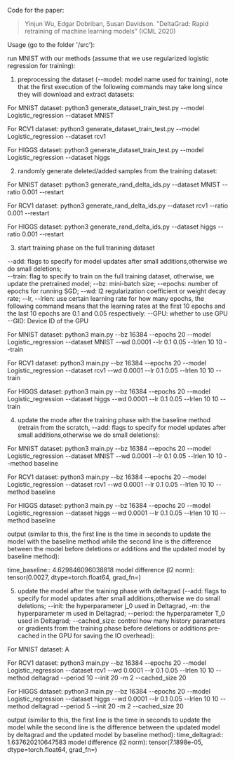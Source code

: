 Code for the paper:
> Yinjun Wu, Edgar Dobriban, Susan Davidson. "DeltaGrad: Rapid retraining of machine learning models" (ICML 2020)



Usage (go to the folder '/src'):

run MNIST with our methods (assume that we use regularized logistic regression for training):


1. preprocessing the dataset (--model: model name used for training), note that the first execution of the following commands may take long since they will download and extract datasets:

For MNIST dataset:
python3 generate_dataset_train_test.py --model Logistic_regression --dataset MNIST

For RCV1 dataset:
python3 generate_dataset_train_test.py --model Logistic_regression --dataset rcv1

For HIGGS dataset:
python3 generate_dataset_train_test.py --model Logistic_regression --dataset higgs



2. randomly generate deleted/added samples from the training dataset:

For MNIST dataset:
python3 generate_rand_delta_ids.py --dataset MNIST --ratio 0.001 --restart

For RCV1 dataset:
python3 generate_rand_delta_ids.py --dataset rcv1 --ratio 0.001 --restart

For HIGGS dataset:
python3 generate_rand_delta_ids.py --dataset higgs --ratio 0.001 --restart



3. start training phase on the full tranining dataset

--add: flags to specify for model updates after small additions,otherwise we do small deletions;  
--train: flag to specify to train on the full training dataset, otherwise, we update the pretrained model; 
--bz: mini-batch size; 
--epochs: number of epochs for running SGD; 
--wd: l2 regularization coefficient or weight decay rate; 
--lr, --lrlen: use certain learning rate for how many epochs, the following command means that the learning rates at the first 10 epochs and the last 10 epochs are 0.1 and 0.05 respectively:
--GPU: whether to use GPU
--GID: Device ID of the GPU

For MNIST dataset:
python3 main.py --bz 16384 --epochs 20 --model Logistic_regression --dataset MNIST --wd 0.0001  --lr 0.1 0.05  --lrlen 10 10  --train


For RCV1 dataset:
python3 main.py --bz 16384 --epochs 20 --model Logistic_regression --dataset rcv1 --wd 0.0001  --lr 0.1 0.05  --lrlen 10 10  --train

For HIGGS dataset:
python3 main.py --bz 16384 --epochs 20 --model Logistic_regression --dataset higgs --wd 0.0001  --lr 0.1 0.05  --lrlen 10 10  --train


4. update the mode after the training phase with the baseline method (retrain from the scratch, --add: flags to specify for model updates after small additions,otherwise we do small deletions):

For MNIST dataset:
python3 main.py --bz 16384 --epochs 20 --model Logistic_regression --dataset MNIST --wd 0.0001  --lr 0.1 0.05  --lrlen 10 10  --method baseline

For RCV1 dataset:
python3 main.py --bz 16384 --epochs 20 --model Logistic_regression --dataset rcv1 --wd 0.0001  --lr 0.1 0.05  --lrlen 10 10  --method baseline

For HIGGS dataset:
python3 main.py --bz 16384 --epochs 20 --model Logistic_regression --dataset higgs --wd 0.0001  --lr 0.1 0.05  --lrlen 10 10  --method baseline


output (similar to this, the first line is the time in seconds to update the model with the baseline method  while the second line is the difference between the model before deletions or additions and the updated model by baseline method):

time_baseline:: 4.629846096038818
model difference (l2 norm): tensor(0.0027, dtype=torch.float64, grad_fn=<SqrtBackward>)


5. update the model after the training phase with deltagrad (--add: flags to specify for model updates after small additions,otherwise we do small deletions; --init: the hyperparameter j_0 used in Deltagrad, -m: the hyperparameter m used in Deltagrad; --period: the hyperparameter T_0 used in Deltagrad; --cached_size: control how many history parameters or gradients from the training phase before deletions or additions pre-cached in the GPU for saving the IO overhead):

For MNIST dataset:
A

For RCV1 dataset:
python3 main.py --bz 16384 --epochs 20 --model Logistic_regression --dataset rcv1 --wd 0.0001  --lr 0.1 0.05  --lrlen 10 10  --method deltagrad --period 10 --init 20 -m 2 --cached_size 20

For HIGGS dataset:
python3 main.py --bz 16384 --epochs 20 --model Logistic_regression --dataset higgs --wd 0.0001  --lr 0.1 0.05  --lrlen 10 10  --method deltagrad --period 5 --init 20 -m 2 --cached_size 20


output (similar to this, the first line is the time in seconds to update the model while the second line is the difference between the updated model by deltagrad and the updated model by baseline method):
time_deltagrad:: 1.637620210647583
model difference (l2 norm): tensor(7.1898e-05, dtype=torch.float64, grad_fn=<SqrtBackward>)



